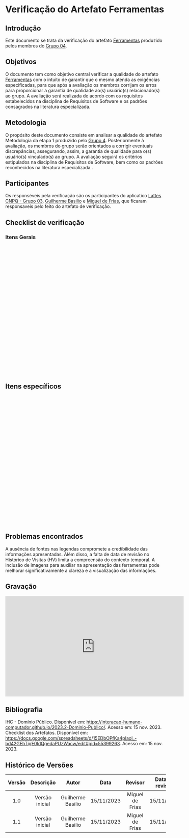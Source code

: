 # **Verificação do Artefato Ferramentas**


## **Introdução**

Este documento se trata da verificação do artefato [Ferramentas](https://interacao-humano-computador.github.io/2023.2-Dominio-Publico/planejamento/ferramentas/) produzido pelos membros do [Grupo 04](https://interacao-humano-computador.github.io/2023.2-Dominio-Publico/).


## **Objetivos**

O documento tem como objetivo central verificar a qualidade do artefato [Ferramentas](https://interacao-humano-computador.github.io/2023.2-Dominio-Publico/planejamento/ferramentas/) com o intuito de garantir que o mesmo atenda as exigências especificadas, para que após a avaliação os membros corrijam os erros para proporcionar a garantia de qualidade ao(s) usuário(s) relacionado(s) ao grupo. A avaliação será realizada de acordo com os requisitos estabelecidos na disciplina de Requisitos de Software e os padrões consagrados na literatura especializada.

## **Metodologia**

O propósito deste documento consiste em analisar a qualidade do artefato Metodologia da etapa 1 produzido pelo [Grupo 4](https://interacao-humano-computador.github.io/2023.2-Dominio-Publico/). Posteriormente à avaliação, os membros do grupo serão orientados a corrigir eventuais discrepâncias, assegurando, assim, a garantia de qualidade para o(s) usuário(s) vinculado(s) ao grupo. A avaliação seguirá os critérios estipulados na disciplina de Requisitos de Software, bem como os padrões reconhecidos na literatura especializada..


## **Participantes**

Os responséveis pela verificação são os participantes do aplicatico [Lattes CNPQ - Grupo 03](https://interacao-humano-computador.github.io/2023.2-PlataformaLattes/), [Guilherme Basilio](https://github.com/GuilhermeBES) e [Miguel de Frias](https://github.com/migueldefrias), que ficaram responsaveis pelo feito do artefato de verificação. 

## **Checklist de verificação**

### **Itens Gerais**

<iframe src=""width="100%" height="400" frameborder="0" scrolling="yes"></iframe>


## **Itens específicos**

<iframe src=""width="100%" height="400" frameborder="0" scrolling="yes"></iframe>


## **Problemas encontrados**

A ausência de fontes nas legendas compromete a credibilidade das informações apresentadas. Além disso, a falta de data de revisão no Histórico de Visitas (HV) limita a compreensão do contexto temporal. A inclusão de imagens para auxiliar na apresentação das ferramentas pode melhorar significativamente a clareza e a visualização das informações.

## **Gravação**

<iframe width="560" height="315" src="https://youtu.be/D-t6JVeIKj8" title="YouTube video player" frameborder="0" allow="accelerometer; autoplay; clipboard-write; encrypted-media; gyroscope; picture-in-picture; web-share" allowfullscreen></iframe>

## **Bibliografia**

IHC - Domínio Público. Disponível em: <https://interacao-humano-computador.github.io/2023.2-Dominio-Publico/>. Acesso em: 15 nov. 2023.
Checklist dos Artefatos. Disponível em: <https://docs.google.com/spreadsheets/d/15EDbOPfKa4pIaol_-bd42GEhTigE0IdQgedaPUzWacw/edit#gid=55399263>. Acesso em: 15 nov. 2023.

## **Histórico de Versões**

| Versão |          Descrição              |     Autor      |      Data      |   Revisor     |    Data de revisão    |  
|:------:|:-------------------------------:|:--------------:|:--------------:|:-------------:|:---------------------:|
|  1.0   | Versão inicial |  Guilherme Basilio   |   15/11/2023   |  Miguel de Frias  |      15/11/2023     |
|  1.1   | Versão inicial |  Guilherme Basilio   |   15/11/2023   |  Miguel de Frias  |      15/11/2023     |